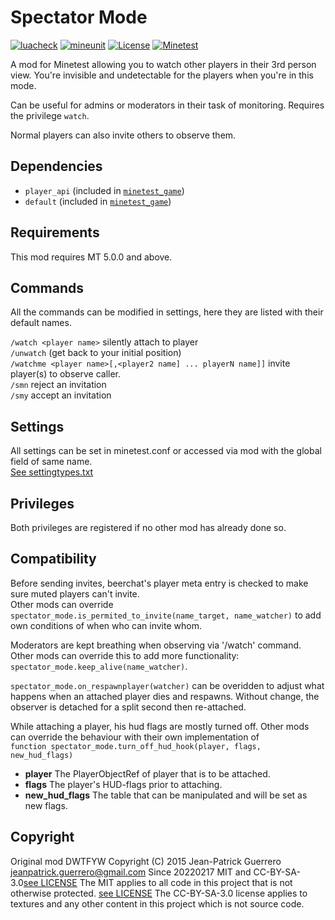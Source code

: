 # Spectator Mode
[![luacheck](https://github.com/minetest-mods/spectator_mode/workflows/luacheck/badge.svg)](https://github.com/minetest-mods/spectator_mode/actions)
[![mineunit](https://github.com/minetest-mods/spectator_mode/workflows/mineunit/badge.svg)](https://github.com/minetest-mods/spectator_mode/actions)
[![License](https://img.shields.io/badge/License-MIT%20and%20CC--BY--SA--3.0-green.svg)](LICENSE)
[![Minetest](https://img.shields.io/badge/Minetest-5.0+-blue.svg)](https://www.minetest.net)

A mod for Minetest allowing you to watch other players in their 3rd person view.
You're invisible and undetectable for the players when you're in this mode.

Can be useful for admins or moderators in their task of monitoring.
Requires the privilege `watch`.

Normal players can also invite others to observe them.

## Dependencies

- `player_api` (included in [`minetest_game`](https://github.com/minetest/minetest_game))
- `default` (included in [`minetest_game`](https://github.com/minetest/minetest_game))

## Requirements

This mod requires MT 5.0.0 and above.

## Commands

All the commands can be modified in settings, here they are listed with their default names.<br>

`/watch <player name>` silently attach to player<br>
`/unwatch` (get back to your initial position)<br>
`/watchme <player name>[,<player2 name] ... playerN name]]` invite player(s) to observe caller.<br>
`/smn` reject an invitation<br>
`/smy` accept an invitation<br>

## Settings

All settings can be set in minetest.conf or accessed via mod with the global field of same name.<br>
[See settingtypes.txt](settingtypes.txt)

## Privileges

Both privileges are registered if no other mod has already done so.

## Compatibility

Before sending invites, beerchat's player meta entry is checked to make sure muted players can't invite.<br>
Other mods can override `spectator_mode.is_permited_to_invite(name_target, name_watcher)` to add own
conditions of when who can invite whom.

Moderators are kept breathing when observing via '/watch' command. Other mods can override this to
add more functionality: `spectator_mode.keep_alive(name_watcher)`.

`spectator_mode.on_respawnplayer(watcher)` can be overidden to adjust what happens when an attached player
dies and respawns. Without change, the observer is detached for a split second then re-attached.

While attaching a player, his hud flags are mostly turned off. Other mods can override the behaviour
with their own implementation of<br>
`function spectator_mode.turn_off_hud_hook(player, flags, new_hud_flags)`
- **player** The PlayerObjectRef of player that is to be attached.
- **flags** The player's HUD-flags prior to attaching.
- **new_hud_flags** The table that can be manipulated and will be set as new flags.

## Copyright

Original mod DWTFYW Copyright (C) 2015 Jean-Patrick Guerrero <jeanpatrick.guerrero@gmail.com>
Since 20220217 MIT and CC-BY-SA-3.0[see LICENSE](LICENSE)
The MIT applies to all code in this project that is not otherwise protected. [see LICENSE](LICENSE)
The CC-BY-SA-3.0 license applies to textures and any other content in this project which is not source code.

